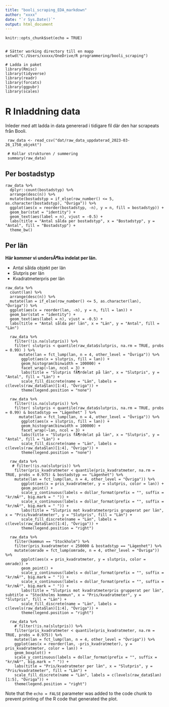 ```yaml
---
title: "booli_scraping_EDA_markdown"
author: "xxxx"
date: "`r Sys.Date()`"
output: html_document
---
```


```{r setup, include=FALSE}
knitr::opts_chunk$set(echo = TRUE)
```

```{r grundinstallningar}

# Sätter working directory till en mapp
setwd("C:/Users/xxxxx/OneDrive/R programmering/booli_scraping")

# Ladda in paket
library(Rmisc)
library(tidyverse)
library(readr)
library(forcats)
library(ggpubr)
library(scales)

```


# R Inladdning data
Inleder med att ladda in data genererad i tidigare fil där den har scrapeats från Booli. 

```{r raw_data}
 raw_data <- read_csv("dat/raw_data_uppdaterad_2023-03-26_1750_objekt")

 # Kollar strukturen / summering
 summary(raw_data)
```

## Per bostadstyp


```{r Bostadstyp, echo=FALSE}
raw_data %>%
  dplyr::count(bostadstyp) %>%
  arrange(desc(n)) %>%
  mutate(bostadstyp = if_else(row_number() <= 5, as.character(bostadstyp), "Övriga")) %>%
  ggplot(aes(x = reorder(bostadstyp, -n), y = n, fill = bostadstyp)) +
  geom_bar(stat = "identity") +
  geom_text(aes(label = n), vjust = -0.5) + 
  labs(title = "Antal sålda per bostadstyp", x = "Bostadstyp", y = "Antal", fill = "Bostadstyp") + 
  theme_bw()
```


## Per län

**Här kommer vi undersÃ¶ka indelat per län.**

- Antal sålda objekt per län
- Slutpris per län
- Kvadratmeterpris per län



```{r Län, echo=FALSE}
raw_data %>%
  count(lan) %>%
  arrange(desc(n)) %>%
  mutate(lan = if_else(row_number() <= 5, as.character(lan), "Övriga")) %>%
  ggplot(aes(x = reorder(lan, -n), y = n, fill = lan)) +
  geom_bar(stat = "identity") +
  geom_text(aes(label = n), vjust = -0.5) + 
  labs(title = "Antal sålda per län", x = "Län", y = "Antal", fill = "Län")
```

```{r Län, slutpris historam}
  raw_data %>%
    filter(!is.na(slutpris)) %>%
    filter( slutpris < quantile(raw_data$slutpris, na.rm = TRUE, probs = 0.99) ) %>% 
      mutate(lan = fct_lump(lan, n = 4, other_level = "Övriga")) %>%
       ggplot(aes(x = slutpris, fill = lan)) +
       geom_histogram(binwidth = 100000) +
       facet_wrap(~lan, ncol = 3) +
       labs(title = "Slutpris fÃ¶rdelat på län", x = "Slutpris", y = "Antal", fill = "Län") +
       scale_fill_discrete(name = "Län", labels = c(levels(raw_data$lan)[1:4], "Övriga")) +
       theme(legend.position = "none")
```

```{r Län, slutpris stolpdiagram lägenheter}
  raw_data %>%
    filter(!is.na(slutpris)) %>%
    filter( slutpris < quantile(raw_data$slutpris, na.rm = TRUE, probs = 0.99) & bostadstyp == "Lägenhet" ) %>% 
      mutate(lan = fct_lump(lan, n = 4, other_level = "Övriga")) %>%
       ggplot(aes(x = slutpris, fill = lan)) +
       geom_histogram(binwidth = 100000) +
       facet_wrap(~lan, ncol = 3) +
       labs(title = "Slutpris fÃ¶rdelat på län", x = "Slutpris", y = "Antal", fill = "Län") +
       scale_fill_discrete(name = "Län", labels = c(levels(raw_data$lan)[1:4], "Övriga")) +
       theme(legend.position = "none")
```


```{r Län, slutpris mot kvadratmeterpris (punktdiagram) }
  raw_data %>%
   # filter(!is.na(slutpris)) %>%
    filter(pris_kvadratmeter < quantile(pris_kvadratmeter, na.rm = TRUE, probs = 0.975) & bostadstyp == "Lägenhet") %>% 
    mutate(lan = fct_lump(lan, n = 4, other_level = "Övriga")) %>%
       ggplot(aes(x = pris_kvadratmeter, y = slutpris, color = lan)) +
       geom_point() +
       scale_y_continuous(labels = dollar_format(prefix = "", suffix = "kr/mÂ²", big.mark = " ")) +
       scale_x_continuous(labels = dollar_format(prefix = "", suffix = "kr/mÂ²", big.mark = " ")) +
       labs(title = "Slutpris mot kvadratmeterpris grupperat per län", x = "Pris/kvadratmeter", y = "Slutpris", fill = "Län") +
       scale_fill_discrete(name = "Län", labels = c(levels(raw_data$lan)[1:4], "Övriga")) +
       theme(legend.position = "right")

```

```{r Län, slutpris mot kvadratmeterpris - Stockholm (punktdiagram) }
  raw_data %>%
    filter(kommun == "Stockholm") %>%
    filter(pris_kvadratmeter < 250000 & bostadstyp == "Lägenhet") %>% 
    mutate(omrade = fct_lump(omrade, n = 4, other_level = "Övriga")) %>%
       ggplot(aes(x = pris_kvadratmeter, y = slutpris, color = omrade)) +
       geom_point() +
       scale_y_continuous(labels = dollar_format(prefix = "", suffix = "kr/mÂ²", big.mark = " ")) +
       scale_x_continuous(labels = dollar_format(prefix = "", suffix = "kr/mÂ²", big.mark = " ")) +
       labs(title = "Slutpris mot kvadratmeterpris grupperat per län", subtitle = "Stockholms kommun", x = "Pris/kvadratmeter", y = "Slutpris", fill = "Län") +
       scale_fill_discrete(name = "Län", labels = c(levels(raw_data$lan)[1:4], "Övriga")) +
       theme(legend.position = "right")

```





```{r Län, slutpris mot kvadratmeterpris (boxplot) }
  raw_data %>%
    # filter(!is.na(slutpris)) %>%
    filter(pris_kvadratmeter < quantile(pris_kvadratmeter, na.rm = TRUE, probs = 0.975)) %>% 
    mutate(lan = fct_lump(lan, n = 4, other_level = "Övriga")) %>%
    ggplot(aes(x = reorder(lan, -pris_kvadratmeter), y = pris_kvadratmeter, color = lan)) +
    geom_boxplot() +
    scale_y_continuous(labels = dollar_format(prefix = "", suffix = "kr/mÂ²", big.mark = " ")) +
    labs(title = "Pris/kvadratmeter per län", x = "Slutpris", y = "Pris/kvadratmeter", fill = "Län") +
    scale_fill_discrete(name = "Län", labels = c(levels(raw_data$lan)[1:5], "Övriga")) +
    theme(legend.position = "right")
```

Note that the `echo = FALSE` parameter was added to the code chunk to prevent printing of the R code that generated the plot.
